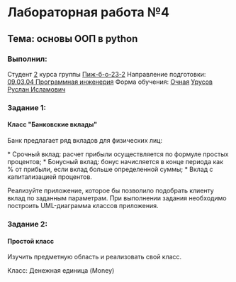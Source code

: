<h1> Лабораторная работа №4 </h1>
<h2> Тема: основы ООП в python </h2>
<h3>Выполнил:</h3>
Студент <u>2</u> курса группы <u>Пиж-б-о-23-2</u>
Направление подготовки: <u>09.03.04 Программная инженерия</u>
Форма обучения: <u>Очная</u>
<u>Урусов Руслан Исламович</u>

<h3>Задание 1:</h3>
<h4>Класс "Банковские вклады"</h4>
<p>Банк предлагает ряд вкладов для физических лиц:</p>
* Срочный вклад: расчет прибыли осуществляется по формуле простых процентов;
* Бонусный вклад: бонус начисляется в конце периода как % от прибыли, если вклад больше определенной суммы;
* Вклад с капитализацией процентов.
<p>Реализуйте приложение, которое бы позволило подобрать клиенту вклад по заданным параметрам.
При выполнении задания необходимо построить UML-диаграмма классов приложения.</p>

<h3>Задание 2:</h3>
<h4>Простой класс</h4>
<p>Изучить предметную область и реализовать свой класс.</p>
<p>Класс: Денежная единица (Money)</p>
